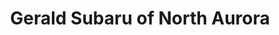 ---
title: "Gerald Subaru of North Aurora"
url: /north-aurora/gerald-subaru-of-north-aurora/
shop: car
---